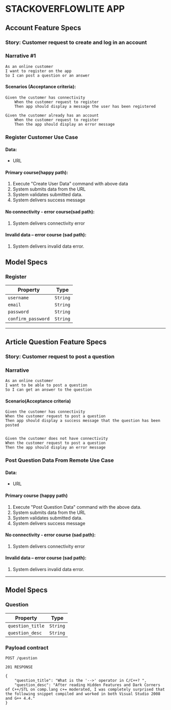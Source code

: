 #  STACKOVERFLOWLITE APP

## Account Feature Specs

### Story: Customer request to create and log in an account

### Narrative #1
```
As an online customer 
I want to register on the app
So I can post a question or an answer
```

#### Scenarios (Acceptance criteria):
```
Given the customer has connectivity
    When the customer request to register
    Then app should display a message the user has been registered

Given the customer already has an account
    When the customer request to register
    Then the app should display an error message
```

### Register Customer Use Case

#### Data:
- URL

#### Primary course(happy path):
1. Execute "Create User Data" command with above data
2. System submits data from the URL
3. System validates submitted data.
4. System delivers success message

#### No connectivity - error course(sad path):
1. System delivers connectivity error

#### Invalid data – error course (sad path):
1. System delivers invalid data error.

## Model Specs

### Register

| Property         | Type          |
| ---------------- | ------------- |
| `username`       | `String`      |
| `email`          | `String`      |
| `password`       | `String`      |
| `confirm_password` | `String`    |


---


## Article Question Feature Specs

### Story: Customer request to post a question

### Narrative
```
As an online customer
I want to be able to post a question
So I can get an answer to the question
```

#### Scenario(Acceptance criteria)
```
Given the customer has connectivity
When the customer request to post a question
Then app should display a success message that the question has been posted


Given the customer does not have connectivity
When the customer request to post a question
Then the app should display an error message
```

### Post Question Data From Remote Use Case

#### Data:
- URL

#### Primary course (happy path)
1. Execute "Post Question Data" command with the above data.
2. System submits data from the URL
3. System validates submitted data.
4. System delivers success message

#### No connectivity - error course (sad path):
1. System delivers connectivity error

#### Invalid data – error course (sad path):
1. System delivers invalid data error.

---

## Model Specs

### Question

| Property         | Type          |
| ---------------- | ------------- |
| `question_title` | `String`      |
| `question_desc`  | `String`      |

### Payload contract
```
POST /question

201 RESPONSE

{
    "question_title": "What is the '-->' operator in C/C++? ",
    "question_desc": "After reading Hidden Features and Dark Corners of C++/STL on comp.lang c+= moderated, I was completely surprised that the following snippet compiled and worked in both Visual Studio 2008 and G++ 4.4."
}
```



